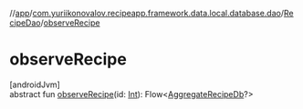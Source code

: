 //[app](../../../index.md)/[com.yuriikonovalov.recipeapp.framework.data.local.database.dao](../index.md)/[RecipeDao](index.md)/[observeRecipe](observe-recipe.md)

# observeRecipe

[androidJvm]\
abstract fun [observeRecipe](observe-recipe.md)(id: [Int](https://kotlinlang.org/api/latest/jvm/stdlib/kotlin/-int/index.html)): Flow&lt;[AggregateRecipeDb](../../com.yuriikonovalov.recipeapp.framework.data.local.database.model.relation/-aggregate-recipe-db/index.md)?&gt;
